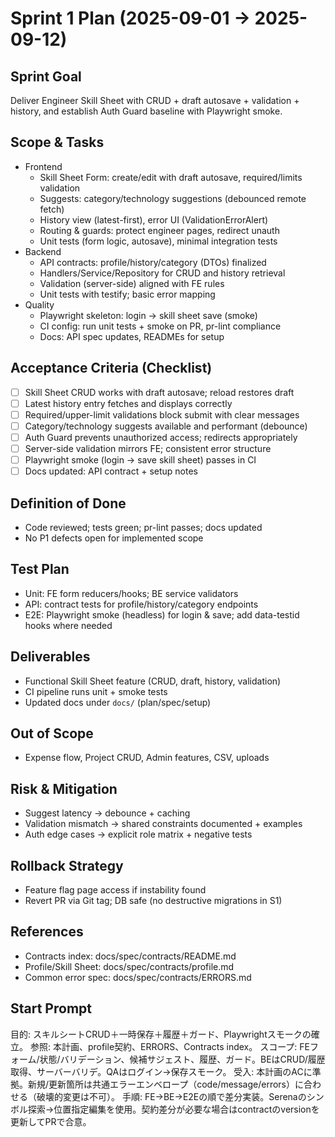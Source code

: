 # Sprint 1 Plan (2025-09-01 → 2025-09-12)

## Sprint Goal
Deliver Engineer Skill Sheet with CRUD + draft autosave + validation + history, and establish Auth Guard baseline with Playwright smoke.

## Scope & Tasks
- Frontend
  - Skill Sheet Form: create/edit with draft autosave, required/limits validation
  - Suggests: category/technology suggestions (debounced remote fetch)
  - History view (latest-first), error UI (ValidationErrorAlert)
  - Routing & guards: protect engineer pages, redirect unauth
  - Unit tests (form logic, autosave), minimal integration tests
- Backend
  - API contracts: profile/history/category (DTOs) finalized
  - Handlers/Service/Repository for CRUD and history retrieval
  - Validation (server-side) aligned with FE rules
  - Unit tests with testify; basic error mapping
- Quality
  - Playwright skeleton: login → skill sheet save (smoke)
  - CI config: run unit tests + smoke on PR, pr-lint compliance
  - Docs: API spec updates, READMEs for setup

## Acceptance Criteria (Checklist)
- [ ] Skill Sheet CRUD works with draft autosave; reload restores draft
- [ ] Latest history entry fetches and displays correctly
- [ ] Required/upper-limit validations block submit with clear messages
- [ ] Category/technology suggests available and performant (debounce)
- [ ] Auth Guard prevents unauthorized access; redirects appropriately
- [ ] Server-side validation mirrors FE; consistent error structure
- [ ] Playwright smoke (login → save skill sheet) passes in CI
- [ ] Docs updated: API contract + setup notes

## Definition of Done
- Code reviewed; tests green; pr-lint passes; docs updated
- No P1 defects open for implemented scope

## Test Plan
- Unit: FE form reducers/hooks; BE service validators
- API: contract tests for profile/history/category endpoints
- E2E: Playwright smoke (headless) for login & save; add data-testid hooks where needed

## Deliverables
- Functional Skill Sheet feature (CRUD, draft, history, validation)
- CI pipeline runs unit + smoke tests
- Updated docs under `docs/` (plan/spec/setup)

## Out of Scope
- Expense flow, Project CRUD, Admin features, CSV, uploads

## Risk & Mitigation
- Suggest latency → debounce + caching
- Validation mismatch → shared constraints documented + examples
- Auth edge cases → explicit role matrix + negative tests

## Rollback Strategy
- Feature flag page access if instability found
- Revert PR via Git tag; DB safe (no destructive migrations in S1)

## References
- Contracts index: docs/spec/contracts/README.md
- Profile/Skill Sheet: docs/spec/contracts/profile.md
- Common error spec: docs/spec/contracts/ERRORS.md

## Start Prompt
目的: スキルシートCRUD＋一時保存＋履歴＋ガード、Playwrightスモークの確立。
参照: 本計画、profile契約、ERRORS、Contracts index。
スコープ: FEフォーム/状態/バリデーション、候補サジェスト、履歴、ガード。BEはCRUD/履歴取得、サーバーバリデ。QAはログイン→保存スモーク。
受入: 本計画のACに準拠。新規/更新箇所は共通エラーエンベロープ（code/message/errors）に合わせる（破壊的変更は不可）。
手順: FE→BE→E2Eの順で差分実装。Serenaのシンボル探索→位置指定編集を使用。契約差分が必要な場合はcontractのversionを更新してPRで合意。
